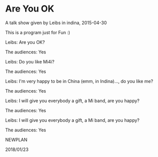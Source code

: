 # Are You OK

A talk show given by Leibs in indina, 2015-04-30

This is a program just for Fun :)

Leibs: 				Are you OK?

The audiences:		Yes

Leibs: 				Do you like Mi4i?

The audiences:		Yes

Leibs: 				I'm very happy to be in China (emm, in Indina)..., do you like me?

The audiences:		Yes

Leibs: 				I will give you everybody a gift, a Mi band, are you happy?

The audiences:		Yes

Leibs: 				I will give you everybody a gift, a Mi band, are you happy?

The audiences:		Yes


NEWPLAN

2018/01/23
